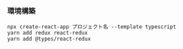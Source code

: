 ### 環境構築
`npx create-react-app プロジェクト名 --template typescript`  
`yarn add redux react-redux`  
`yarn add @types/react-redux`
